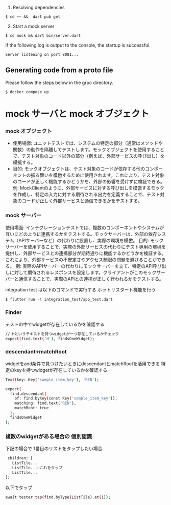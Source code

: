 

1. Resolving dependencies

```
$ cd ~~ &&  dart pub get
```

2. Start a mock server
```
$ cd mock && dart bin/server.dart
```

If the following log is output to the console, the startup is successful.

```
Server listening on port 8081...
```

## Generating code from a proto file
Please follow the steps below in the grpc directory.
```
$ docker compose up
```

# mock サーバと mock オブジェクト
### mock オブジェクト
- 使用場面: ユニットテストでは、システムの特定の部分（通常はメソッドや関数）の動作を隔離してテストします。モックオブジェクトを使用することで、テスト対象のコード以外の部分（例えば、外部サービスの呼び出し）を模擬する。
- 目的: モックオブジェクトは、テスト対象のコードが依存する他のコンポーネントの振る舞いを模倣するために使用されます。これにより、テスト対象のコードが正しく機能するかどうかを、外部の影響を受けずに検証できる。
例: MockClientのように、外部サービスに対する呼び出しを模倣するモックを作成し、特定の入力に対する期待される出力を定義することで、テスト対象のコードが正しく外部サービスと通信できるかをテストする。

### mock サーバー
使用場面: インテグレーションテストでは、複数のコンポーネントやシステムが互いにどのように連携するかをテストする。モックサーバーは、外部の依存システム（APIサーバーなど）の代わりに設置し、実際の環境を模倣。
目的: モックサーバーを使用することで、実際の外部サービスの代わりにテスト専用の環境を提供し、外部サービスとの連携部分が期待通りに機能するかどうかを検証する。これにより、外部サービスの不安定さやアクセス制限の問題を避けることができる。
例: 実際のAPIサーバーの代わりにモックサーバーを立て、特定のAPI呼び出しに対して期待されるレスポンスを設定します。クライアントがこのモックサーバーと通信することで、実際のAPIとの連携が正しく行われるかをテストする。

integration test は以下のコマンドで実行する
ホットリスタート機能を行う
```sh
$ flutter run -t integration_test/app_test.dart
```

### Finder 
テストの中でwidgetが存在しているかを確認する
```sh
// Hというテキストを持つwidgetが一つ存在しているかチェック
expect(find.text('H'), findsOneWidget);
```

### descendant+matchRoot
widgetをand条件で見つけたいときにdescendantとmatchRootを活用できる
特定のkeyを持つwidgetが存在しているかを確認する
```sh
Text(key: Key('sample_item_key'), 'REN');

expect(
  find.descendant(
    of: find.byKey(const Key('sample_item_key')),
    matching: find.text('REN'),
    matchRoot: true
  ),
  findsOneWidget
);

```

### 複数のwidgetがある場合の 個別認識
下記の場合で 1番目のリストをタップしたい場合
```sh
 children: [ 
   ListTile...
   ListTile...←これをタップ
   ListTile...
];
```
以下でタップ
```sh
await tester.tap(find.byType(ListTile).at(1));
```
